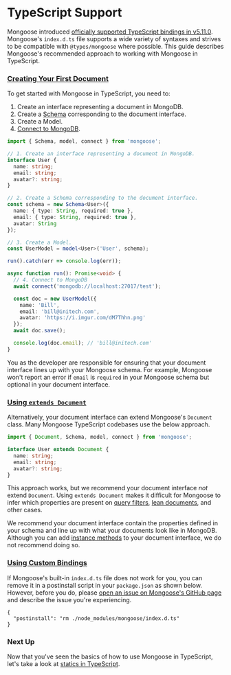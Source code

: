 # TypeScript Support

Mongoose introduced [officially supported TypeScript bindings in v5.11.0](https://thecodebarbarian.com/working-with-mongoose-in-typescript.html).
Mongoose's `index.d.ts` file supports a wide variety of syntaxes and strives to be compatible with `@types/mongoose` where possible.
This guide describes Mongoose's recommended approach to working with Mongoose in TypeScript.

### [Creating Your First Document](#creating-your-first-document)

To get started with Mongoose in TypeScript, you need to: 

1. Create an interface representing a document in MongoDB.
2. Create a [Schema](/docs/guide.html) corresponding to the document interface.
3. Create a Model.
4. [Connect to MongoDB](/docs/connections.html).

```typescript
import { Schema, model, connect } from 'mongoose';

// 1. Create an interface representing a document in MongoDB.
interface User {
  name: string;
  email: string;
  avatar?: string;
}

// 2. Create a Schema corresponding to the document interface.
const schema = new Schema<User>({
  name: { type: String, required: true },
  email: { type: String, required: true },
  avatar: String
});

// 3. Create a Model.
const UserModel = model<User>('User', schema);

run().catch(err => console.log(err));

async function run(): Promise<void> {
  // 4. Connect to MongoDB
  await connect('mongodb://localhost:27017/test');

  const doc = new UserModel({
    name: 'Bill',
    email: 'bill@initech.com',
    avatar: 'https://i.imgur.com/dM7Thhn.png'
  });
  await doc.save();

  console.log(doc.email); // 'bill@initech.com'
}
```

You as the developer are responsible for ensuring that your document interface lines up with your Mongoose schema.
For example, Mongoose won't report an error if `email` is `required` in your Mongoose schema but optional in your document interface.

### [Using `extends Document`](#using-extends-document)

Alternatively, your document interface can extend Mongoose's `Document` class.
Many Mongoose TypeScript codebases use the below approach.

```typescript
import { Document, Schema, model, connect } from 'mongoose';

interface User extends Document {
  name: string;
  email: string;
  avatar?: string;
}
```

This approach works, but we recommend your document interface _not_ extend `Document`.
Using `extends Document` makes it difficult for Mongoose to infer which properties are present on [query filters](/docs/queries.html), [lean documents](/docs/tutorials/lean.html), and other cases.

We recommend your document interface contain the properties defined in your schema and line up with what your documents look like in MongoDB.
Although you can add [instance methods](/docs/guide.html#methods) to your document interface, we do not recommend doing so.

### [Using Custom Bindings](#using-custom-bindings)

If Mongoose's built-in `index.d.ts` file does not work for you, you can remove it in a postinstall script in your `package.json` as shown below.
However, before you do, please [open an issue on Mongoose's GitHub page](https://github.com/Automattic/mongoose/issues/new) and describe the issue you're experiencing.

```
{
  "postinstall": "rm ./node_modules/mongoose/index.d.ts"
}
```

### Next Up

Now that you've seen the basics of how to use Mongoose in TypeScript, let's take a look at [statics in TypeScript](/docs/typescript/statics.html).
